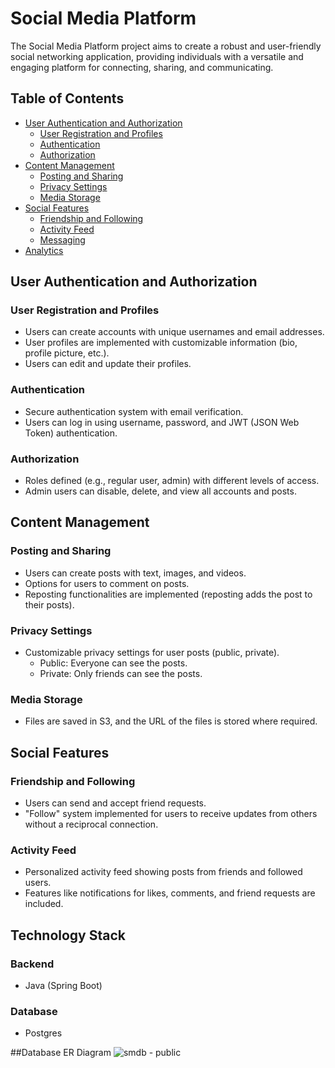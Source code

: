 # Social Media Platform

The Social Media Platform project aims to create a robust and user-friendly social networking application, providing individuals with a versatile and engaging platform for connecting, sharing, and communicating.

## Table of Contents

- [User Authentication and Authorization](#user-authentication-and-authorization)
  - [User Registration and Profiles](#user-registration-and-profiles)
  - [Authentication](#authentication)
  - [Authorization](#authorization)
- [Content Management](#content-management)
  - [Posting and Sharing](#posting-and-sharing)
  - [Privacy Settings](#privacy-settings)
  - [Media Storage](#media-storage)
- [Social Features](#social-features)
  - [Friendship and Following](#friendship-and-following)
  - [Activity Feed](#activity-feed)
  - [Messaging](#messaging)
- [Analytics](#analytics)

## User Authentication and Authorization

### User Registration and Profiles

- Users can create accounts with unique usernames and email addresses.
- User profiles are implemented with customizable information (bio, profile picture, etc.).
- Users can edit and update their profiles.

### Authentication

- Secure authentication system with email verification.
- Users can log in using username, password, and JWT (JSON Web Token) authentication.

### Authorization

- Roles defined (e.g., regular user, admin) with different levels of access.
- Admin users can disable, delete, and view all accounts and posts.

## Content Management

### Posting and Sharing

- Users can create posts with text, images, and videos.
- Options for users to comment on posts.
- Reposting functionalities are implemented (reposting adds the post to their posts).

### Privacy Settings

- Customizable privacy settings for user posts (public, private).
  - Public: Everyone can see the posts.
  - Private: Only friends can see the posts.

### Media Storage

- Files are saved in S3, and the URL of the files is stored where required.

## Social Features

### Friendship and Following

- Users can send and accept friend requests.
- "Follow" system implemented for users to receive updates from others without a reciprocal connection.

### Activity Feed

- Personalized activity feed showing posts from friends and followed users.
- Features like notifications for likes, comments, and friend requests are included.


## Technology Stack

### Backend

- Java (Spring Boot)

### Database

- Postgres

##Database ER Diagram
![smdb - public](https://github.com/Shivraj42/Social_Media_Platform/assets/133359705/8e4bdb3c-7b4f-416e-aa7e-b4c0ef028ee6)
